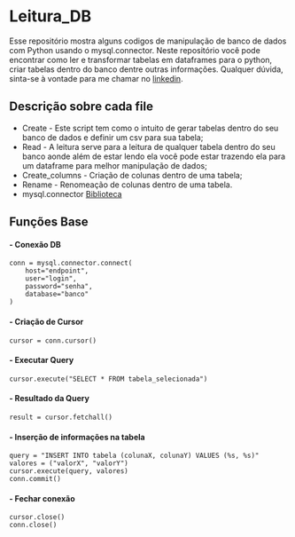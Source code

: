 # Leitura_DB

Esse repositório mostra alguns codigos de manipulação de banco de dados com Python usando o mysql.connector. Neste repositório você pode encontrar como ler e transformar tabelas em dataframes para o python, criar tabelas dentro do banco dentre outras informações. Qualquer dúvida, sinta-se à vontade para me chamar no [linkedin](https://www.linkedin.com/in/paulo-oliveira-a6650121a/).

## Descrição sobre cada file
- Create - Este script tem como o intuito de gerar tabelas dentro do seu banco de dados e definir um csv para sua tabela;
- Read - A leitura serve para a leitura de qualquer tabela dentro do seu banco aonde além de estar lendo ela você pode estar trazendo ela para um dataframe para melhor manipulação de dados;
- Create_columns - Criação de colunas dentro de uma tabela;
- Rename - Renomeação de colunas dentro de uma tabela.
- mysql.connector [Biblioteca](https://www.mysql.com/products/connector/)
  
## Funções Base
#### - Conexão DB
~~~
conn = mysql.connector.connect(
    host="endpoint",  
    user="login", 
    password="senha",
    database="banco"
)
~~~
#### - Criação de Cursor
~~~
cursor = conn.cursor()
~~~
#### - Executar Query
~~~
cursor.execute("SELECT * FROM tabela_selecionada")
~~~
#### - Resultado da Query
~~~
result = cursor.fetchall()
~~~
#### - Inserção de informações na tabela
~~~
query = "INSERT INTO tabela (colunaX, colunaY) VALUES (%s, %s)"
valores = ("valorX", "valorY")
cursor.execute(query, valores)
conn.commit()
~~~
#### - Fechar conexão
~~~
cursor.close()
conn.close()
~~~
